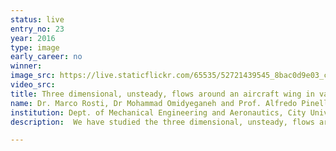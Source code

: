 ```yaml
---
status: live
entry_no: 23
year: 2016
type: image 
early_career: no 
winner: 
image_src: https://live.staticflickr.com/65535/52721439545_8bac0d9e03_c_d.jpg
video_src: 
title: Three dimensional, unsteady, flows around an aircraft wing in various flight conditions
name: Dr. Marco Rosti, Dr Mohammad Omidyeganeh and Prof. Alfredo Pinelli
institution: Dept. of Mechanical Engineering and Aeronautics, City University of London
description:  We have studied the three dimensional, unsteady, flows around a wing in various flight conditions, mimicking those experienced during take-off and landing or the influence of a wind gust. With the aid of numerical simulations, as an alternative to experiments in a wind tunnel, we were able to develop new wing designs that can enhance aerodynamic performance at no extra cost. These can improve an aircraft's manoeuvrability, increase the amount of weight it can carry, or reduce the fuel consumed - all of which may contribute to reductions in greenhouse gases. The picture shows the isosurfaces of the Q-criterion (top) and the Lagrangian Coherent structures (bottom) of an aerofoil at 20&deg; of incidence at Re=20000.

---
```

